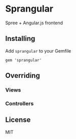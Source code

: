 # Sprangular

Spree + Angular.js frontend

## Installing

Add `sprangular` to your Gemfile

`gem 'sprangular'`

## Overriding

### Views
### Controllers


## License

MIT
